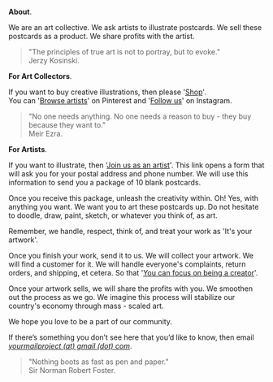 **About**.

We are an art collective. We ask artists to illustrate postcards. We sell these postcards as a product. We share profits with the artist.

> "The principles of true art is not to portray, but to evoke."  
> Jerzy Kosinski.

**For Art Collectors**.

If you want to buy creative illustrations, then please '<a href="https://yourmailproject.stores.instamojo.com" target="_blank">Shop</a>'.  
You can '<a href="https://in.pinterest.com/yourmailproject" target="_blank">Browse artists</a>' on Pinterest and '<a href="https://www.instagram.com/yourmailproject" target="_blank">Follow us</a>' on Instagram.

> "No one needs anything. No one needs a reason to buy - they buy because they want to."  
> Meir Ezra.

**For Artists**.

If you want to illustrate, then '<a href="https://yourmailproject.typeform.com/to/krhWpQJZ" target="_blank">Join&nbsp;us&nbsp;as&nbsp;an&nbsp;artist</a>'. This link opens a form that will ask you for your postal address and phone number. We will use this information to send you a package of 10 blank postcards.

Once you receive this package, unleash the creativity within. Oh! Yes, with anything you want. We want you to art these postcards up. Do not hesitate to doodle, draw, paint, sketch, or whatever you think of, as art.

Remember, we handle, respect, think of, and treat your work as 'It's your artwork'.

Once you finish your work, send it to us. We will collect your artwork. We will find a customer for it. We will handle everyone's complaints, return orders, and shipping, et cetera. So that '[You can focus on being a creator]()'.

Once your artwork sells, we will share the profits with you. We smoothen out the process as we go. We imagine this process will stabilize our country's economy through mass&nbsp;-&nbsp;scaled&nbsp;art.

We hope you love to be a part of our community.

If there’s something you don’t see here that you’d like to know, then email  
[_yourmailproject (at) gmail (dot) com_](mailto:yourmailproject@gmail.com).

> "Nothing boots as fast as pen and paper."  
> Sir Norman Robert Foster.
